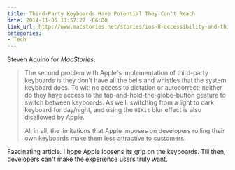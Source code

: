 ```yaml
---
title: Third-Party Keyboards Have Potential They Can't Reach
date: 2014-11-05 11:57:27 -06:00
link_url: http://www.macstories.net/stories/ios-8-accessibility-and-third-party-keyboards/
categories:
- Tech
---
```


Steven Aquino for *MacStories*:

> The second problem with Apple's implementation of third-party keyboards is they don't have all the bells and whistles that the system keyboard does. To wit: no access to dictation or autocorrect; neither do they have access to the tap-and-hold-the-globe-button gesture to switch between keyboards. As well, switching from a light to dark keyboard for day/night, and using the `UIKit` blur effect is also disallowed by Apple.
>
> All in all, the limitations that Apple imposes on developers rolling their own keyboards make them less attractive to customers.

Fascinating article. I hope Apple loosens its grip on the keyboards. Till then, developers can't make the experience users truly want.
